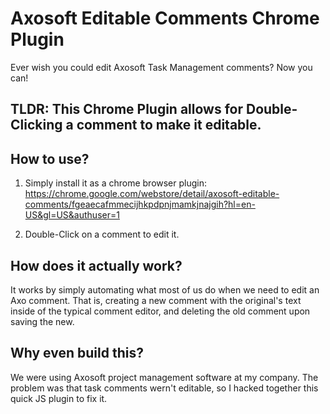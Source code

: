 # Axosoft Editable Comments Chrome Plugin
Ever wish you could edit Axosoft Task Management comments? Now you can!

## TLDR: This Chrome Plugin allows for Double-Clicking a comment to make it editable.


## How to use?
1. Simply install it as a chrome browser plugin:
https://chrome.google.com/webstore/detail/axosoft-editable-comments/fgeaecafmmecijhkpdpnjmamkjnajgih?hl=en-US&gl=US&authuser=1

2. Double-Click on a comment to edit it.


## How does it actually work?
It works by simply automating what most of us do when we need to edit an Axo comment.
That is, creating a new comment with the original's text inside of the typical comment editor, and deleting the old comment upon saving the new.


## Why even build this?
We were using Axosoft project management software at my company.
The problem was that task comments wern't editable, so I hacked together this quick JS plugin to fix it.
